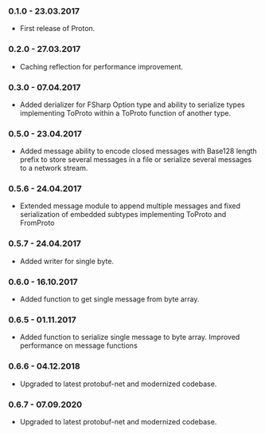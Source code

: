 ### 0.1.0 - 23.03.2017
* First release of Proton.
### 0.2.0 - 27.03.2017
* Caching reflection for performance improvement.
### 0.3.0 - 07.04.2017
* Added derializer for FSharp Option type and ability to serialize types implementing ToProto within a ToProto function of another type.
### 0.5.0 - 23.04.2017
* Added message ability to encode closed messages with Base128 length prefix to store several messages in a file or serialize several messages to a network stream.
### 0.5.6 - 24.04.2017
* Extended message module to append multiple messages and fixed serialization of embedded subtypes implementing ToProto and FromProto
### 0.5.7 - 24.04.2017
* Added writer for single byte.
### 0.6.0 - 16.10.2017
* Added function to get single message from byte array.
### 0.6.5 - 01.11.2017
* Added function to serialize single message to byte array. Improved performance on message functions
### 0.6.6 - 04.12.2018
* Upgraded to latest protobuf-net and modernized codebase.
### 0.6.7 - 07.09.2020
* Upgraded to latest protobuf-net and modernized codebase.
